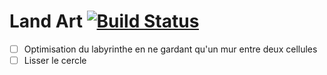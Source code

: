 # Land Art [![Build Status](https://travis-ci.org/radium226/land-art.svg?branch=master)](https://travis-ci.org/radium226/land-art)

 - [ ] Optimisation du labyrinthe en ne gardant qu'un mur entre deux cellules
 - [ ] Lisser le cercle
